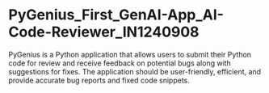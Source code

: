# PyGenius_First_GenAI-App_AI-Code-Reviewer_IN1240908
PyGenius is  a Python application that allows users to submit their Python code for review and receive feedback on potential bugs along with suggestions for fixes. The application should be user-friendly, efficient, and provide accurate bug reports and fixed code snippets.
